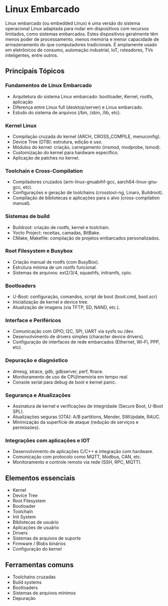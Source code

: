 # Linux Embarcado

Linux embarcado (ou embedded Linux) é uma versão do sistema operacional Linux adaptada para rodar em dispositivos com 
recursos limitados, como sistemas embarcados. Estes dispositivos geralmente têm menos poder de processamento, menos 
memória e menor capacidade de armazenamento do que computadores tradicionais. É amplamente usado em eletrônicos de
consumo, automação industrial, IoT, roteadores, TVs inteligentes, entre outros.

## Principais Tópicos

### Fundamentos de Linux Embarcado

- Arquitetura do sistema Linux embarcado: bootloader, Kernel, rootfs, aplicação
- Diferença entre Linux full (desktop/server) e Linux embarcado.
- Estudo do sistema de arquivos (/bin, /sbin, /lib, etc).

### Kernel Linux

- Compilação cruzada do kernel (ARCH, CROSS_COMPILE, menuconfig).
- Device Tree (DTB): estrutura, edição e uso.
- Módulos do kernel: criação, carregamento (insmod, modprobe, lsmod).
- Customização do kernel para hardware específico.
- Aplicação de patches no kernel.

### Toolchain e Cross-Compilation

- Compiladores cruzados (arm-linux-gnuabihf-gcc, aarch64-linux-gnu-gcc, etc).
- Configurações e geração de toolchains (crosstool-ng, Linaro, Buildroot).
- Compilação de bibliotecas e aplicações para o alvo (cross-compilation manual).

### Sistemas de build

- Buildroot: criação de rootfs, kernel e toolchain.
- Yocto Project: receitas, camadas, BitBake.
- CMake, Makefile: compilação de projetos embarcados personalizados.

### Root Filesystem e Busybox

- Criação manual de rootfs (com BusyBox).
- Estrutura mínima de um rootfs funcional.
- Sistemas de arquivos: ext2/3/4, squashfs, initramfs, cpio.

### Bootloaders

- U-Boot: configuração, comandos, script de boot (boot.cmd, boot.scr)
- Inicialização de kernel e device tree.
- Atualização de imagens (via TFTP, SD, NAND, etc.).

### Interface e Periféricos

- Comunicação com GPIO, I2C, SPI, UART via sysfs ou /dev.
- Desenvolvimento de drivers simples (character device drivers).
- Configuração de interfaces de rede embarcados (Ethernet, Wi-Fi, PPP, etc).

### Depuração e diagnóstico

- dmesg, strace, gdb, gdbserver, perf, ftrace.
- Monitoramento de uso de CPU/memória em tempo real.
- Console serial para debug de boot e kernel panic.

### Segurança e Atualizações

- Assinatura de kernel e verificações de integridade (Secure Boot, U-Boot SPL).
- Atualizações seguras (OTA): A/B partitions, Mender, SWUpdate, RAUC.
- Minimização da superfície de ataque (redução de serviços e permissões).

### Integrações com aplicações e IOT

- Desenvolvimento de aplicações C/C++ e integração com hardware.
- Comunicação com protocolo como MQTT, Modbus, CAN, etc.
- Monitoramento e controle remoto via rede (SSH, RPC, MQTT).

## Elementos essenciais

- Kernel
- Device Tree
- Root Filesystem
- Bootloader
- Toolchain
- Init System
- Bibliotecas de usuário
- Aplicações de usuário
- Drivers
- Sistemas de arquivos de suporte
- Firmware / Blobs binários
- Configuração do kernel

## Ferramentas comuns

- Toolchains cruzadas
- Build systems
- Bootloaders
- Sistemas de arquivos mínimos
- Depuração

